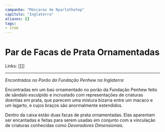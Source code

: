 ```yaml
---
campanha: "Máscaras de Nyarlathotep"
capítulo: "Inglaterra"
aliases: []
tags: 
- item
---
```


# Par de Facas de Prata Ornamentadas

Links: [[]]

---
*Encontrados no Porão da Fundação Penhew na Inglaterra*

Encontradas em um baú ornamentado no porão da Fundação Penhew feito de sândalo esculpido e incrustado com representações de criaturas doentias em prata, que parecem uma mistura bizarra entre um macaco e um lagarto, e cujos braços são anormalmente estendidos.

Dentro da caixa estão duas facas de prata ornamentadas. Elas aparentam ser encantadas e feitas para serem usadas em conjunto com a vinculação de criaturas conhecidas como *Devoradores Dimensionais.*